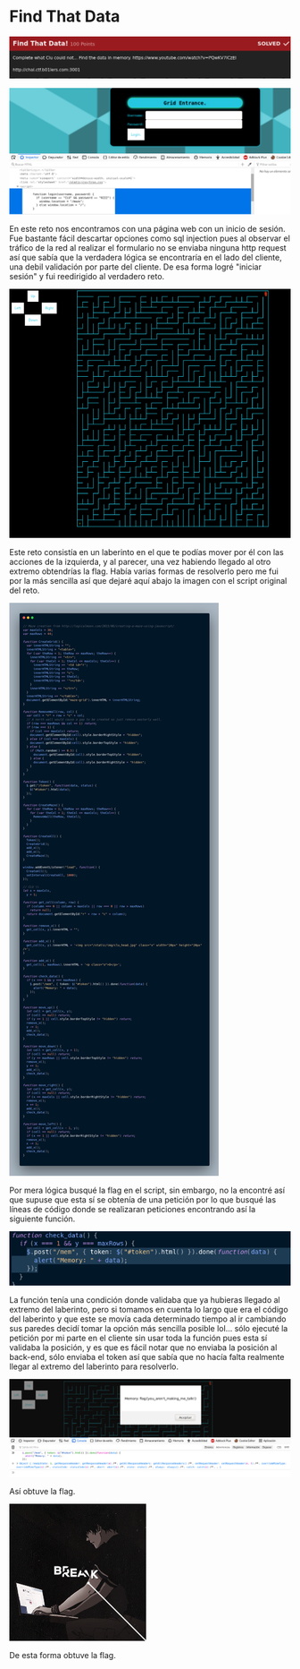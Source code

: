 # Find That Data

![CTF](img/1.png)

![CTF](img/2.png)

En este reto nos encontramos con una página web con un inicio de sesión.
Fue bastante fácil descartar opciones como sql injection pues al observar el tráfico de la red
al realizar el formulario no se enviaba ninguna http request así que sabía que la verdadera lógica se encontraría
en el lado del cliente, una debil validación por parte del cliente. De esa forma logré "iniciar sesión"
y fui reedirigido al verdadero reto.

![CTF](img/3.png)

Este reto consistía en un laberinto en el que te podías mover por él con las acciones de la izquierda, y al parecer,
una vez habiendo llegado al otro extremo obtendrías la flag.
Había varias formas de resolverlo pero me fui por la más sencilla así que dejaré aquí abajo la imagen con el script original
del reto.

![CTF](img/4.png)

Por mera lógica busqué la flag en el script, sin embargo, no la encontré así que supuse que esta sí se obtenía
de una petición por lo que busqué las líneas de código donde se realizaran peticiones encontrando así
la siguiente función.

![CTF](img/5.png)

La función tenía una condición donde validaba que ya hubieras llegado al extremo del laberinto, pero si tomamos en cuenta
lo largo que era el código del laberinto y que este se movía cada determinado tiempo al ir cambiando sus paredes decidí
tomar la opción más sencilla posible lol... sólo ejecuté la petición por mi parte en el cliente sin usar toda la función
pues esta sí validaba la posición, y es que es fácil notar que no enviaba la posición al back-end, sólo enviaba el token
así que sabía que no hacía falta realmente llegar al extremo del laberinto para resolverlo.

![CTF](img/6.png)

Así obtuve la flag.

![VON](../../von.gif)

De esta forma obtuve la flag.
